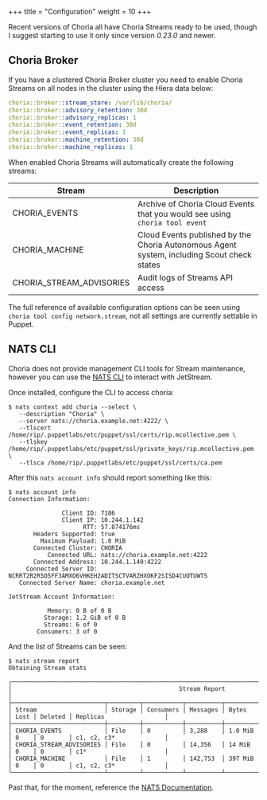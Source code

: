+++
title = "Configuration"
weight = 10
+++

Recent versions of Choria all have Choria Streams ready to be used, though I suggest starting to use it only since version
*0.23.0* and newer.

## Choria Broker

If you have a clustered Choria Broker cluster you need to enable Choria Streams on all nodes in the cluster using the
Hiera data below:

```yaml
choria::broker::stream_store: /var/lib/choria/
choria::broker::advisory_retention: 30d
choria::broker::advisory_replicas: 1
choria::broker::event_retention: 30d
choria::broker::event_replicas: 1
choria::broker::machine_retention: 30d
choria::broker::machine_replicas: 1
```

When enabled Choria Streams will automatically create the following streams:

|Stream|Description|
|------|-----------|
|CHORIA_EVENTS|Archive of Choria Cloud Events that you would see using `choria tool event`|
|CHORIA_MACHINE|Cloud Events published by the Choria Autonomous Agent system, including Scout check states|
|CHORIA_STREAM_ADVISORIES|Audit logs of Streams API access|

The full reference of available configuration options can be seen using `choria tool config network.stream`,
not all settings are currently settable in Puppet.

## NATS CLI

Choria does not provide management CLI tools for Stream maintenance, however you can use the [NATS CLI](https://github.com/nats-io/natscli)
to interact with JetStream.

Once installed, configure the CLI to access choria:

```nohighlight
$ nats context add choria --select \
   --description "Choria" \
   --server nats://choria.example.net:4222/ \
   --tlscert /home/rip/.puppetlabs/etc/puppet/ssl/certs/rip.mcollective.pem \
   --tlskey /home/rip/.puppetlabs/etc/puppet/ssl/private_keys/rip.mcollective.pem \
   --tlsca /home/rip/.puppetlabs/etc/puppet/ssl/certs/ca.pem
```

After this `nats account info` should report something like this:

```nohighlight
$ nats account info
Connection Information:

               Client ID: 7186
               Client IP: 10.244.1.142
                     RTT: 57.874176ms
       Headers Supported: true
         Maximum Payload: 1.0 MiB
       Connected Cluster: CHORIA
           Connected URL: nats://choria.example.net:4222
       Connected Address: 10.244.1.140:4222
     Connected Server ID: NCRRT2R2R5O5FF3AMXO6VHKEH2ADITSCTVARZHXOKF2SISD4CUOTUWTS
   Connected Server Name: choria.example.net

JetStream Account Information:

           Memory: 0 B of 0 B
          Storage: 1.2 GiB of 0 B
          Streams: 6 of 0
        Consumers: 3 of 0
```

And the list of Streams can be seen:

```nohighlight
$ nats stream report
Obtaining Stream stats

╭─────────────────────────────────────────────────────────────────────────────────────────────────────────────────╮
│                                               Stream Report                                                     │
├──────────────────────────┬─────────┬───────────┬──────────┬─────────┬──────┬─────────┬──────────────────────────┤
│ Stream                   │ Storage │ Consumers │ Messages │ Bytes   │ Lost │ Deleted │ Replicas                 │
├──────────────────────────┼─────────┼───────────┼──────────┼─────────┼──────┼─────────┼──────────────────────────┤
│ CHORIA_EVENTS            │ File    │ 0         │ 3,288    │ 1.0 MiB │ 0    │ 0       │ c1, c2, c3*              │
│ CHORIA_STREAM_ADVISORIES │ File    │ 0         │ 14,356   │ 14 MiB  │ 0    │ 0       │ c1*                      │
│ CHORIA_MACHINE           │ File    │ 1         │ 142,753  │ 397 MiB │ 0    │ 0       │ c1, c2, c3*              │
╰──────────────────────────┴─────────┴───────────┴──────────┴─────────┴──────┴─────────┴──────────────────────────╯
```

Past that, for the moment, reference the [NATS Documentation](https://docs.nats.io/jetstream).
